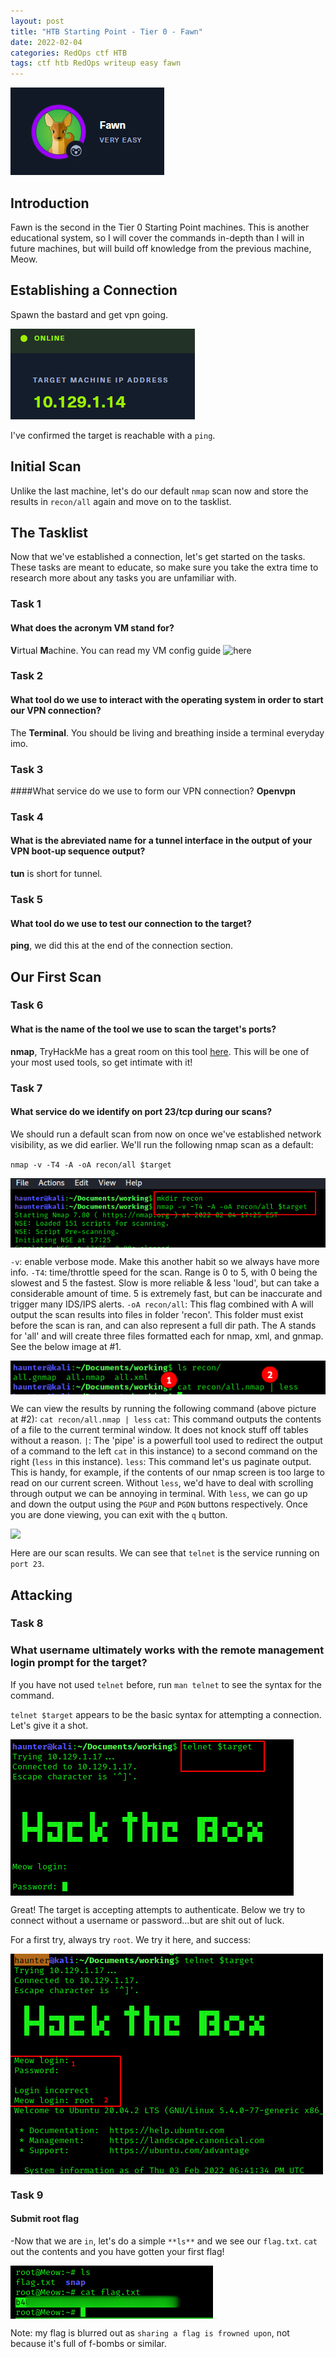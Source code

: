 ```yaml
---
layout: post
title: "HTB Starting Point - Tier 0 - Fawn"
date: 2022-02-04
categories: RedOps ctf HTB
tags: ctf htb RedOps writeup easy fawn
---
```

<img src='/assets/img/ctf/htb/sp/tier0/fawn/fawn.PNG'/>

## Introduction

Fawn is the second in the Tier 0 Starting Point machines. This is another educational system, so I will cover the commands in-depth than I will in future machines, but will build off knowledge from the previous machine, Meow.

## Establishing a Connection

Spawn the bastard and get vpn going.

![The host machine IP](/assets/img/ctf/htb/sp/tier0/fawn/1ip.PNG)

I've confirmed the target is reachable with a `ping`.

## Initial Scan

Unlike the last machine, let's do our default `nmap` scan now and store the results in `recon/all` again and move on to the tasklist.

## The Tasklist

Now that we've established a connection, let's get started on the tasks. These tasks are meant to educate, so make sure you take the extra time to research more about any tasks you are unfamiliar with.

### Task 1
####  What does the acronym VM stand for?
**V**irtual **M**achine. You can read my VM config guide ![here]()

### Task 2
#### What tool do we use to interact with the operating system in order to start our VPN connection? 
The **Terminal**. You should be living and breathing inside a terminal everyday imo.

### Task 3
####What service do we use to form our VPN connection?
**Openvpn** 

### Task 4 
#### What is the abreviated name for a tunnel interface in the output of your VPN boot-up sequence output? 
**tun** is short for tunnel.

### Task 5
#### What tool do we use to test our connection to the target?
**ping**, we did this at the end of the connection section.

## Our First Scan
### Task 6
#### What is the name of the tool we use to scan the target's ports?
**nmap**, TryHackMe has a great room on this tool [here](https://tryhackme.com/room/furthernmap). This will be one of your most used tools, so get intimate with it!

### Task 7
#### What service do we identify on port 23/tcp during our scans?
We should run a default scan from now on once we've established network visibility, as we did earlier. We'll run the following nmap scan as a default:

`nmap -v -T4 -A -oA recon/all $target`

<img src='/assets/img/ctf/htb/sp/tier0/meow/4nmap.png' style='display:block;'/>

`-v`: enable verbose mode. Make this another habit so we always have more info.
`-T4`: time/throttle speed for the scan. Range is 0 to 5, with 0 being the slowest and 5 the fastest. Slow is more reliable & less 'loud', but can take a considerable amount of time. 5 is extremely fast, but can be inaccurate and trigger many IDS/IPS alerts.
`-oA recon/all`: This flag combined with A will output the scan results into files in folder 'recon'. This folder must exist before the scan is ran, and can also represent a full dir path. The A stands for 'all' and will create three files formatted each for nmap, xml, and gnmap. See the below image at #1.

<img src='/assets/img/ctf/htb/sp/tier0/meow/5nmap_resultscan.png' style='display:block;'/>

We can view the results by running the following command (above picture at #2):
`cat recon/all.nmap | less`
`cat`: This command outputs the contents of a file to the current terminal window. It does not knock stuff off tables without a reason.
`|`: The 'pipe' is a powerfull tool used to redirect the output of a command to the left `cat` in this instance) to a second command on the right (`less` in this instance).
`less`: This command let's us paginate output. This is handy, for example, if the contents of our nmap screen is too large to read on our current screen. Without `less`, we'd have to deal with scrolling through output we can be annoying in terminal. With `less`, we can go up and down the output using the `PGUP` and `PGDN` buttons respectively. Once you are done viewing, you can exit with the `q` button.

<img src='/assets/img/ctf/htb/sp/tier0/meow/5nmap_resuls.png' style='display:block;'/>

Here are our scan results. We can see that `telnet` is the service running on `port 23`.
## Attacking
### Task 8
### What username ultimately works with the remote management login prompt for the target?
If you have not used `telnet` before, run `man telnet` to see the syntax for the command.

`telnet $target` appears to be the basic syntax for attempting a connection. Let's give it a shot.

<img src='/assets/img/ctf/htb/sp/tier0/meow/6telnet.png' style='display:block;'/>

Great! The target is accepting attempts to authenticate. Below we try to connect without a username or password...but are shit out of luck.

For a first try, always try `root`. We try it here, and success:

<img src='/assets/img/ctf/htb/sp/tier0/meow/7telnet_con.png' style='display:block;'/>

### Task 9
####  Submit root flag
-Now that we are `in`, let's do a simple `**ls**` and we see our `flag.txt`. `cat` out the contents and you have gotten your first flag! 

<img src='/assets/img/ctf/htb/sp/tier0/meow/8.png' style='display:block;'/>

Note: my flag is blurred out as `sharing a flag is frowned upon`, not because it's full of f-bombs or similar.
